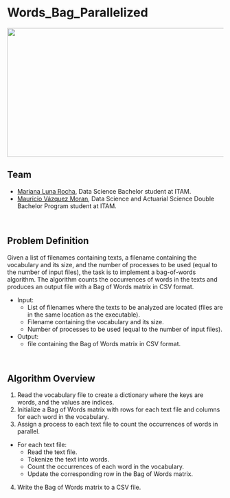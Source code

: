 # Words_Bag_Parallelized

<p align="center">
  <img width="800" height="300" src="https://hoctructuyen123.net/wp-content/uploads/2019/07/Untitled.png">
</p>

## Team

- [Mariana Luna Rocha](https://github.com/MarianaMoons), Data Science Bachelor student at ITAM.
- [Mauricio Vázquez Moran](https://github.com/MauricioVazquezM), Data Science and Actuarial Science Double Bachelor Program student at ITAM.
  
</br>

## Problem Definition

Given a list of filenames containing texts, a filename containing the vocabulary and its size, and the number of processes to be used (equal to the number of input files), the task is to implement a bag-of-words algorithm. The algorithm counts the occurrences of words in the texts and produces an output file with a Bag of Words matrix in CSV format.

 - Input:
    - List of filenames where the texts to be analyzed are located (files are in the same location as the executable).
    - Filename containing the vocabulary and its size.
    - Number of processes to be used (equal to the number of input files).
- Output:
    - file containing the Bag of Words matrix in CSV format.

</br>

## Algorithm Overview

1. Read the vocabulary file to create a dictionary where the keys are words, and the values are indices.
2. Initialize a Bag of Words matrix with rows for each text file and columns for each word in the vocabulary.
3. Assign a process to each text file to count the occurrences of words in parallel.
  - For each text file:
    - Read the text file.
    - Tokenize the text into words.
    - Count the occurrences of each word in the vocabulary.
    - Update the corresponding row in the Bag of Words matrix.
4. Write the Bag of Words matrix to a CSV file.
